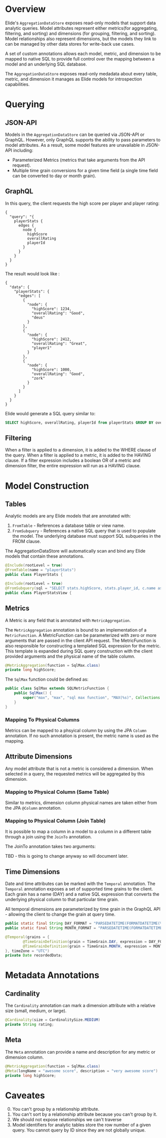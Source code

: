 # Overview

Elide's `AggregationDataStore` exposes read-only models that support data analytic queries.  Model attributes represent either metrics(for aggregating, filtering, and sorting) and dimensions (for grouping, filtering, and sorting).  Model relationships also represent dimensions, but the models they link to can be managed by other data stores for write-back use cases.

A set of custom annotations allows each model, metric, and dimension to be mapped to native SQL to provide full control over the mapping between a model and an underlying SQL database. 

The `AggregationDataStore` exposes read-only medadata about every table, metric, and dimension it manages as Elide models for introspection capabilities.  

# Querying

## JSON-API

Models in the `AggregationDataStore` can be queried via JSON-API or GraphQL.  However, only GraphQL supports the ability to pass parameters to model attributes.  As a result, some model features are unavailable in JSON-API including:
 - Parameterized Metrics (metrics that take arguments from the API request).
 - Multiple time grain conversions for a given time field (a single time field can be converted to day or month grain).

## GraphQL

In this query, the client requests the high score per player and player rating:

```
{
  "query": "{
    playerStats {
      edges {
        node {
          highScore 
          overallRating 
          playerId
        }
      }
    }
  }
}
```

The result would look like :

```
{
  "data": {
    "playerStats": {
      "edges": [
        {
          "node": {
            "highScore": 1234,
            "overallRating": "Good",
            "deus"
          }
        },
        {
          "node": {
            "highScore": 2412,
            "overallRating": "Great",
            "player1"
          }
        },
        {
          "node": {
            "highScore": 1000,
            "overallRating": "Good",
            "zork"
          }
        }
      ]
    }
  }
}
```

Elide would generate a SQL query similar to:

```sql
SELECT highScore, overallRating, playerId from playerStats GROUP BY overallRating, playerId;
```

## Filtering

When a filter is applied to a dimension, it is added to the WHERE clause of the query.  When a filter is applied to a metric, it is added to the HAVING clause.
If a filter expression includes a boolean OR of a metric and dimension filter, the entire expression will run as a HAVING clause.

# Model Construction

## Tables

Analytic models are any Elide models that are annotated with:
1. `FromTable` - References a database table or view name.
2. `FromSubquery` - References a native SQL query that is used to populate the model.  The underlying database must support SQL subqueries in the FROM clause.

The AggregationDataStore will automatically scan and bind any Elide models that contain these annotations.

```java
@Include(rootLevel = true)
@FromTable(name = "playerStats")
public class PlayerStats {
```

```java
@Include(rootLevel = true)
@FromSubquery(sql = "SELECT stats.highScore, stats.player_id, c.name as countryName FROM playerStats AS stats LEFT JOIN countries AS c ON stats.country_id = c.id WHERE stats.overallRating = 'Great'")
public class PlayerStatsView {
```

## Metrics
A Metric is any field that is annotated with `MetricAggregation`.  

The `MetricAggregation` annotation is bound to an implementation of a `MetricFunction`.  A MetricFunction can be parameterized with zero or more arguments that are passed in the client API request.  The MetricFunction is also responsible for constructing a templated SQL expression for the metric.  This template is expanded during SQL query construction with the client provided arguments and the physical name of the table column.

```java
@MetricAggregation(function = SqlMax.class)
private long highScore;
```

The `SqlMax` function could be defined as:

```java
public class SqlMax extends SQLMetricFunction {
    public SqlMax() {
        super("max", "max", "sql max function", "MAX(%s)", Collections.emptySet());
    }
}
```
### Mapping To Physical Columns

Metrics can be mapped to a phsyical column by using the JPA `Column` annotation.  If no such annotation is present, the metric name is used as the mapping.

## Attribute Dimensions

Any model attribute that is not a metric is considered a dimension.  When selected in a query, the requested metrics will be aggregated by this dimension.

### Mapping to Physical Column (Same Table)

Similar to metrics, dimension column physical names are taken either from the JPA `@Column` annotation.

### Mapping to Physical Column (Join Table)

It is possible to map a column in a model to a column in a different table through a join using the `JoinTo` annotation.

The JoinTo annotation takes two arguments:

TBD - this is going to change anyway so will document later.

## Time Dimensions

Date and time attributes can be marked with the `Temporal` annotation.  The `Temporal` annotation exposes a set of supported time grains to the client.  Each grain has a name (DAY) and a native SQL expression that converts the underlying physical column to that particular time grain.

All temporal dimensions are parameterized by time grain in the GraphQL API - allowing the client to change the grain at query time.

```java
public static final String DAY_FORMAT = "PARSEDATETIME(FORMATDATETIME(%s, 'yyyy-MM-dd'), 'yyyy-MM-dd')";
public static final String MONTH_FORMAT = "PARSEDATETIME(FORMATDATETIME(%s, 'yyyy-MM-01'), 'yyyy-MM-dd')";

@Temporal(grains = {
        @TimeGrainDefinition(grain = TimeGrain.DAY, expression = DAY_FORMAT),
        @TimeGrainDefinition(grain = TimeGrain.MONTH, expression = MONTH_FORMAT)
}, timeZone = "UTC")
private Date recordedData;
```

# Metadata Annotations

## Cardinality

The `Cardinality` annotation can mark a dimension attribute with a relative size (small, medium, or large).

```java
@Cardinality(size = CardinalitySize.MEDIUM)
private String rating;
```

## Meta

The `Meta` annotation can provide a name and description for any metric or dimension column.

```java
@MetricAggregation(function = SqlMax.class)
@Meta(longName = "awesome score", description = "very awesome score")
private long highScore;
```

# Caveates

0. You can't group by a relationship attribute.
1. You can't sort by a relationship attribute because you can't group by it.
2. We should not expose relationships we can't traverse 
3. Model identifiers for analytic tables store the row number of a given query.  You cannot query by ID since they are not globally unique.
